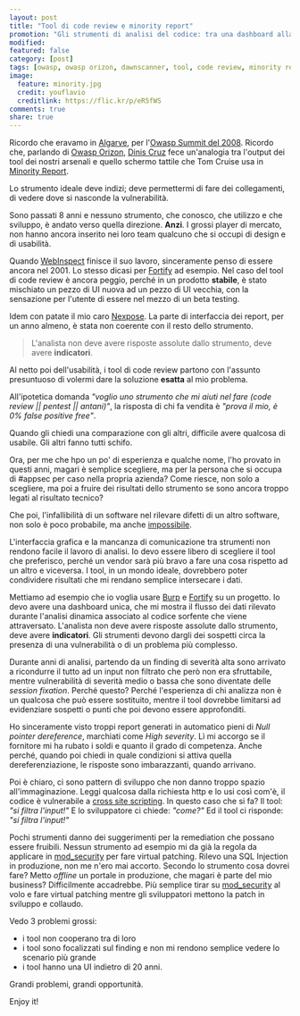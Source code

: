 ```yaml
---
layout: post
title: "Tool di code review e minority report"
promotion: "Gli strumenti di analisi del codice: tra una dashboard alla minority report e la promessa di 0% falsi positivi"
modified: 
featured: false
category: [post]
tags: [owasp, owasp orizon, dawnscanner, tool, code review, minority report, dinis cruz, ricordi]
image:
  feature: minority.jpg
  credit: youflavio
  creditlink: https://flic.kr/p/eR5fWS
comments: true
share: true
---
```


Ricordo che eravamo in [Algarve](https://it.wikipedia.org/wiki/Algarve), per l'[Owasp Summit del 2008](https://www.owasp.org/index.php/OWASP_EU_Summit_2008). Ricordo
che, parlando di [Owasp
Orizon](http://www.owasp.org/index.php/Category:OWASP_Orizon_Project), [Dinis
Cruz](http://blog.diniscruz.com/) fece un'analogia tra l'output dei tool dei nostri arsenali e quello
schermo tattile che Tom Cruise usa in [Minority Report](https://it.wikipedia.org/wiki/Minority_Report).

Lo strumento ideale deve indizi; deve permettermi di fare dei collegamenti, di
vedere dove si nasconde la vulnerabilità.

Sono passati 8 anni e nessuno strumento, che conosco, che utilizzo e che
sviluppo, è andato verso quella direzione. **Anzi**. I grossi player di
mercato, non hanno ancora inserito nei loro team qualcuno che si occupi di
design e di usabilità.

Quando [WebInspect](http://www8.hp.com/it/it/software-solutions/webinspect-dynamic-analysis-dast/) finisce il suo lavoro, sinceramente penso di essere
ancora nel 2001. Lo stesso dicasi per [Fortify](http://www8.hp.com/it/it/software-solutions/static-code-analysis-sast/index.html) ad esempio. Nel caso del
tool di code review è ancora peggio, perché in un prodotto **stabile**, è stato
mischiato un pezzo di UI nuova ad un pezzo di UI vecchia, con la sensazione per
l'utente di essere nel mezzo di un beta testing.

Idem con patate il mio caro [Nexpose](https://www.rapid7.com/products/nexpose/). La parte di interfaccia dei report,
per un anno almeno, è stata non coerente con il resto dello strumento.

> L'analista non deve avere risposte assolute dallo strumento, deve avere
> **indicatori**.

Al netto poi dell'usabilità, i tool di code review partono con l'assunto
presuntuoso di volermi dare la soluzione **esatta** al mio problema.

All'ipotetica domanda _"voglio uno strumento che mi aiuti nel fare (code review
|| pentest || antani)"_, la risposta di chi fa vendita è _"prova il mio, è 0%
false positive free"_.

Quando gli chiedi una comparazione con gli altri, difficile avere qualcosa di
usabile. Gli altri fanno tutti schifo.

Ora, per me che hpo un po' di esperienza e qualche nome, l'ho provato in questi
anni, magari è semplice scegliere, ma per la persona che si occupa di #appsec
per caso nella propria azienda? Come riesce, non solo a scegliere, ma poi a
fruire dei risultati dello strumento se sono ancora troppo legati al risultato
tecnico?

Che poi, l'infallibilità di un software nel rilevare difetti di un altro
software, non solo è poco probabile, ma anche [impossibile](https://it.wikipedia.org/wiki/Teorema_di_Cook-Levin).

L'interfaccia grafica e la mancanza di comunicazione tra strumenti non rendono
facile il lavoro di analisi. Io devo essere libero di scegliere il tool che
preferisco, perché un vendor sarà più bravo a fare una cosa rispetto ad un
altro e viceversa. I tool, in un mondo ideale, dovrebbero poter condividere
risultati che mi rendano semplice intersecare i dati.

Mettiamo ad esempio che io voglia usare [Burp](https://portswigger.net/burp/) e [Fortify](http://www8.hp.com/it/it/software-solutions/static-code-analysis-sast/index.html) su un
progetto. Io devo avere una dashboard unica, che mi mostra il flusso dei dati
rilevato durante l'analisi dinamica associato al codice sorfente che viene
attraversato. L'analista non deve avere risposte assolute dallo strumento, deve
avere **indicatori**. Gli strumenti devono dargli dei sospetti circa la
presenza di una vulnerabilità o di un problema più complesso.

Durante anni di analisi, partendo da un finding di severità alta sono arrivato
a ricondurre il tutto ad un input non filtrato che però non era sfruttabile,
mentre vulnerabilità di severità medio o bassa che sono diventate delle
_session fixation_. Perché questo? Perché l'esperienza di chi analizza non è un
qualcosa che può essere sostituito, mentre il tool dovrebbe limitarsi ad
evidenziare sospetti o punti che poi devono essere approfonditi.

Ho sinceramente visto troppi report generati in automatico pieni di _Null
pointer dereference_, marchiati come _High severity_. Lì mi accorgo se il
fornitore mi ha rubato i soldi e quanto il grado di competenza. Anche perché,
quando poi chiedi in quale condizioni si attiva quella dereferenziazione, le
risposte sono imbarazzanti, quando arrivano.

Poi è chiaro, ci sono pattern di sviluppo che non danno troppo spazio
all'immaginazione. Leggi qualcosa dalla richiesta http e lo usi così com'è, il
codice è vulnerabile a [cross site scripting](https://it.wikipedia.org/wiki/Cross-site_scripting). In questo caso che si fa? Il
tool: _"si filtra l'input!"_ E lo sviluppatore ci chiede: _"come?"_ Ed il tool
ci risponde: _"si filtra l'input!"_

Pochi strumenti danno dei suggerimenti per la remediation che possano essere
fruibili. Nessun strumento ad esempio mi da già la regola da applicare in
[mod_security](https://www.modsecurity.org/) per fare virtual patching. Rilevo una SQL Injection in
produzione, non me n'ero mai accorto. Secondo lo strumento cosa dovrei fare?
Metto _offline_ un portale in produzione, che magari è parte del mio business?
Difficilmente accadrebbe. Più semplice tirar su [mod_security](https://www.modsecurity.org/) al volo e
fare virtual patching mentre gli sviluppatori mettono la patch in sviluppo e
collaudo.

Vedo 3 problemi grossi:
* i tool non cooperano tra di loro
* i tool sono focalizzati sul finding e non mi rendono semplice vedere lo
  scenario più grande
* i tool hanno una UI indietro di 20 anni.

Grandi problemi, grandi opportunità.

Enjoy it!
